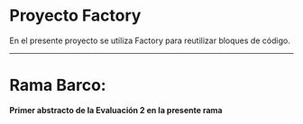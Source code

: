 # Proyecto Factory

En el presente proyecto se utiliza Factory para reutilizar bloques de código.

------
# Rama Barco:
**Primer abstracto de la Evaluación 2 en la presente rama**

